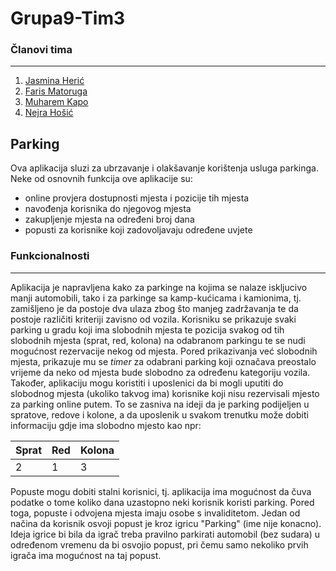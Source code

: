 # Grupa9-Tim3

### Članovi tima
***
1. [Jasmina Herić](https://github.com/jheric1)
2. [Faris Matoruga](https://github.com/fmatoruga2)
3. [Muharem Kapo](https://github.com/mkapo3)
4. [Nejra Hošić](https://github.com/nhosic2)

## Parking

Ova aplikacija sluzi za ubrzavanje i olakšavanje korištenja usluga parkinga. Neke od osnovnih funkcija ove aplikacije su:
- online provjera dostupnosti mjesta i pozicije tih mjesta
- navođenja korisnika do njegovog mjesta
- zakupljenje mjesta na određeni broj dana
- popusti za korisnike koji zadovoljavaju određene uvjete

### Funkcionalnosti
***
Aplikacija je napravljena kako za parkinge na kojima se nalaze iskljucivo manji automobili, tako i za parkinge sa kamp-kućicama i kamionima, tj. zamišljeno je da postoje dva ulaza zbog što manjeg zadržavanja te da postoje različiti kriteriji zavisno od vozila. Korisniku se prikazuje svaki parking u gradu koji ima slobodnih mjesta te pozicija svakog od tih slobodnih mjesta (sprat, red, kolona) na odabranom parkingu te se nudi mogućnost rezervacije nekog od mjesta. Pored prikazivanja već slobodnih mjesta, prikazuje mu se *timer* za odabrani parking koji označava preostalo vrijeme da neko od mjesta bude slobodno za određenu kategoriju vozila. Također, aplikaciju mogu koristiti i uposlenici da bi mogli uputiti do slobodnog mjesta (ukoliko takvog ima) korisnike koji nisu rezervisali mjesto za parking online putem. To se zasniva na ideji da je parking podijeljen u spratove, redove i kolone, a da uposlenik u svakom trenutku može dobiti informaciju gdje ima slobodno mjesto kao npr:

 Sprat | Red | Kolona 
 ------|-----|-------
   2   |  1  |   3 

Popuste mogu dobiti stalni korisnici, tj. aplikacija ima mogućnost da čuva podatke o tome koliko dana uzastopno neki korisnik koristi parking. Pored toga, popuste i odvojena mjesta imaju osobe s invaliditetom. Jedan od načina da korisnik osvoji popust je kroz igricu "Parking" (ime nije konacno). Ideja igrice bi bila da igrač treba pravilno parkirati automobil (bez sudara) u određenom vremenu da bi osvojio popust, pri čemu samo nekoliko prvih igrača ima mogućnost na taj popust.   


